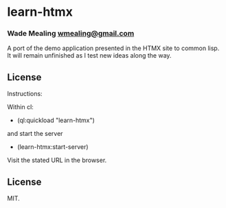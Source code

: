 # learn-htmx
### Wade Mealing  <wmealing@gmail.com>

A port of the demo application presented in the HTMX site to common lisp.  It will remain
unfinished as I test new ideas along the way.

## License

Instructions:

Within cl:

* (ql:quickload "learn-htmx")

 and start the server 

* (learn-htmx:start-server)

Visit the stated URL in the browser.

## License

MIT.

